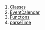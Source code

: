 

1. [Classes](file-___home_harshil_Desktop_open-source_palisadoes_talawa_lib_views_after_auth_screens_events_event_calendar/#classes)
2. [EventCalendar](file-___home_harshil_Desktop_open-source_palisadoes_talawa_lib_views_after_auth_screens_events_event_calendar/EventCalendar-class.html)
3. [Functions](file-___home_harshil_Desktop_open-source_palisadoes_talawa_lib_views_after_auth_screens_events_event_calendar/#functions)
4. [parseTime](file-___home_harshil_Desktop_open-source_palisadoes_talawa_lib_views_after_auth_screens_events_event_calendar/parseTime.html)
